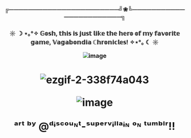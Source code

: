 <h3 align="center"> ╔⏤⏤⏤⏤⏤⏤⏤⏤⏤⏤⏤⏤⏤⏤⏤⏤⏤⏤⏤⏤⏤⏤⏤╝❀╚⏤⏤⏤⏤⏤⏤⏤⏤⏤⏤⏤⏤⏤⏤⏤⏤⏤⏤⏤⏤⏤⏤⏤╗
<h3 align="center">  ☼ ☽ ⋆｡°✧ 𝔾𝕠𝕤𝕙, 𝕥𝕙𝕚𝕤 𝕚𝕤 𝕛𝕦𝕤𝕥 𝕝𝕚𝕜𝕖 𝕥𝕙𝕖 𝕙𝕖𝕣𝕠 𝕠𝕗 𝕞𝕪 𝕗𝕒𝕧𝕠𝕣𝕚𝕥𝕖 𝕘𝕒𝕞𝕖, 𝕍𝕒𝕘𝕒𝕓𝕠𝕟𝕕𝕚𝕒 ℂ𝕙𝕣𝕠𝕟𝕚𝕔𝕝𝕖𝕤!  ✧⋆°｡ ☾ ☼

![image](https://64.media.tumblr.com/4e1f12160f335ea328b004d0be86703d/0b248517e794b252-fe/s2048x3072/13f9663be1e200a0f22e9a9fbf7a904b8ad7ad44.pnj) 

<h1 align="center">

![ezgif-2-338f74a043](https://64.media.tumblr.com/207057006a022a4507fc80fb1f12c091/7b410b76f31fd748-b5/s400x600/212a9ae3de39a1dda8ed5522ca66c2610aced39c.pnj)

![image](https://64.media.tumblr.com/ba2672aa0ae31d0e3dad26ee88714894/0b248517e794b252-13/s2048x3072/c8d549e776d32842f33b78777f0f85c99a651ecd.pnj)



ᵃʳᵗ ᵇʸ @ᵈᶤˢᶜᵒᵘᶰᵗ-ˢᵘᵖᵉʳᵛᶤˡˡᵃᶤᶰ ᵒᶰ ᵗᵘᵐᵇˡʳ!!
